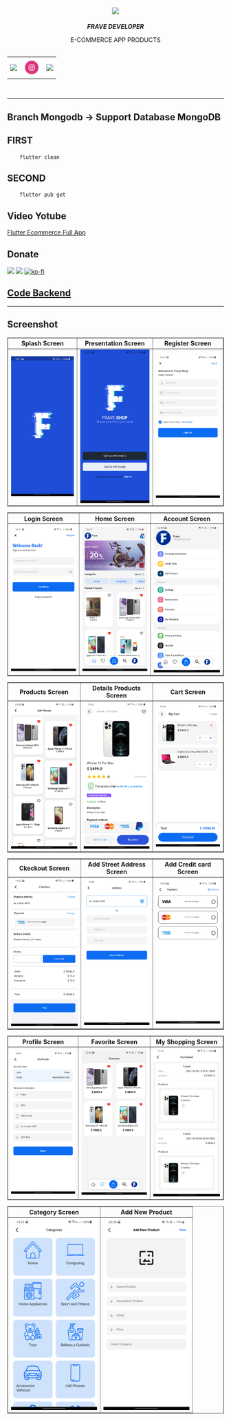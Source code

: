 
<div align="center">

  ### <img src="https://avatars.githubusercontent.com/u/76232843?s=400&u=52234351df87372dea43a90243320f9e6a78e70c&v=4" height="100px"/> 

  ***FRAVE DEVELOPER***
</div>

<div align="center">
  E-COMMERCE APP PRODUCTS
</div>

<br>
<table align="center">
    <tr>
        <th style="text-align:center">
            <a href="https://cutt.ly/pckBg9D">
                <img src="https://cdn.svgporn.com/logos/youtube-icon.svg" width="40">
            </a>
        </th>
        <th style="text-align:center">
            <a href="https://www.instagram.com/frave_developer">
                <img src="https://github.com/aritraroy/social-icons/blob/master/instagram-icon.png?raw=true" width="40">
            </a>
        </th>
        <th style="text-align:center">
            <a href="#">
                <img src="https://cdn.svgporn.com/logos/google-gmail.svg" width="30">
            </a>
        </th>
    </tr>
</table>
<br>

___
## Branch Mongodb -> Support Database MongoDB

## FIRST
```
    flutter clean
```
## SECOND
```
    flutter pub get
```

## Video Yotube

[Flutter Ecommerce Full App](https://youtu.be/zg6_GxQwDx0)


## Donate

<a href="https://www.buymeacoffee.com/frave"><img src="https://cdn.buymeacoffee.com/buttons/v2/default-yellow.png" width="150"></a>
<a href="https://www.paypal.me/Fpereza"><img src="https://cdn.svgporn.com/logos/paypal.svg" width="45"></a>
<a>[![ko-fi](https://ko-fi.com/img/githubbutton_sm.svg)](https://ko-fi.com/I3I1C3R4S)</a>

## [Code Backend](https://github.com/Frave07/Backend-E_commerce-Products-NodeJs)

___

## Screenshot

<table border>
    <tr>
        <th style="text-align:center">Splash Screen</th>
        <th style="text-align:center">Presentation Screen</th>
        <th style="text-align:center">Register Screen</th>
    </tr>
    <tr>
        <td><img src="./screenshot/splash.png" alt="" width="200"></td>
        <td><img src="./screenshot/Screenshot_20210607-143121.png" alt="" width="200"></td>
        <td><img src="./screenshot/Register.png" alt="" width="200"></td>
    <tr>
</table>

<table border>
    <tr>
        <th style="text-align:center">Login Screen</th>
        <th style="text-align:center">Home Screen</th>
        <th style="text-align:center">Account Screen</th>
    </tr>
    <tr>
        <td><img src="./screenshot/Login.png" alt="" width="200"></td>
        <td><img src="./screenshot/Home.png" alt="" width="200"></td>
        <td><img src="./screenshot/Account.png" alt="" width="200"></td>
    <tr>
</table>

<table border>
    <tr>
        <th style="text-align:center">Products Screen</th>
        <th style="text-align:center">Details Products Screen</th>
        <th style="text-align:center">Cart Screen</th>
    </tr>
    <tr>
        <td><img src="./screenshot/Products.png" alt="" width="200"></td>
        <td><img src="./screenshot/DetailsProduct.png" alt="" width="200"></td>
        <td><img src="./screenshot/Cart.png" alt="" width="200"></td>
    <tr>
</table>

<table border>
    <tr>
        <th style="text-align:center">Ckeckout Screen</th>
        <th style="text-align:center">Add Street Address Screen</th>
        <th style="text-align:center">Add Credit card Screen</th>
    </tr>
    <tr>
        <td><img src="./screenshot/Ckeckout.png" alt="" width="200"></td>
        <td><img src="./screenshot/Screenshot_20210607-144922.png" alt="" width="200"></td>
        <td><img src="./screenshot/Screenshot_20210607-144929.png" alt="" width="200"></td>
    <tr>
</table>

<table border>
    <tr>
        <th style="text-align:center">Profile Screen</th>
        <th style="text-align:center">Favorite Screen</th>
        <th style="text-align:center">My Shopping Screen</th>
    </tr>
    <tr>
        <td><img src="./screenshot/Screenshot_20210607-144850.png" alt="" width="200"></td>
        <td><img src="./screenshot/Favorite.png" alt="" width="200"></td>
        <td><img src="./screenshot/Shopping.png" alt="" width="200"></td>
    <tr>
</table>

<table border>
    <tr>
        <th style="text-align:center">Category Screen</th>
        <th style="text-align:center">Add New Product</th>
    </tr>
    <tr>
        <td><img src="./screenshot/Category.png" alt="Category" width="200"></td>
        <td><img src="./screenshot/add-new-product.png" alt="add-new-product" width="200"></td>
    <tr>
</table>








